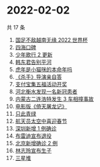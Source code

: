 # 2022-02-02

共 17 条

<!-- BEGIN -->
<!-- 最后更新时间 Wed Feb 02 2022 06:13:00 GMT+0800 (China Standard Time) -->

1. [国足不敌越南无缘 2022 世界杯](https://www.zhihu.com/search?q=国足)
1. [四海口碑](https://www.zhihu.com/search?q=四海)
1. [少年歌行 2 更新](https://www.zhihu.com/search?q=少年歌行)
1. [韩东君告别平河](https://www.zhihu.com/search?q=长津湖)
1. [虎年是小猫咪的本命年吗](https://www.zhihu.com/search?q=猫的本命年)
1. [《杀手》导演亲自答](https://www.zhihu.com/search?q=这个杀手不太冷静)
1. [支付宝集五福活动开奖](https://www.zhihu.com/search?q=支付宝集五福)
1. [河北衡水发现一名新冠患者](https://www.zhihu.com/search?q=河北衡水疫情)
1. [内蒙古二连浩特发生 3 车相撞事故](https://www.zhihu.com/search?q=内蒙古二连浩特)
1. [电影版《倚天屠龙记》](https://www.zhihu.com/search?q=倚天屠龙记)
1. [只此青绿](https://www.zhihu.com/search?q=只此青绿)
1. [航天员太空中喜迎春节](https://www.zhihu.com/search?q=航天员太空过年)
1. [深圳新增 1 例确诊](https://www.zhihu.com/search?q=深圳疫情)
1. [布雷迪宣布退役](https://www.zhihu.com/search?q=布雷迪)
1. [北京新增确诊 2 例](https://www.zhihu.com/search?q=北京疫情)
1. [林志玲宣布生子](https://www.zhihu.com/search?q=林志玲)
1. [三星堆](https://www.zhihu.com/search?q=三星堆)

<!-- END -->
